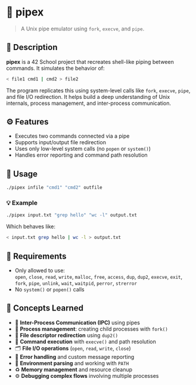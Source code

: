 # 🔗 pipex

> A Unix pipe emulator using `fork`, `execve`, and `pipe`.

## 📌 Description

**pipex** is a 42 School project that recreates shell-like piping between commands. It simulates the behavior of:

```bash
< file1 cmd1 | cmd2 > file2
```

The program replicates this using system-level calls like `fork`, `execve`, `pipe`, and file I/O redirection. It helps build a deep understanding of Unix internals, process management, and inter-process communication.

## ⚙️ Features

- Executes two commands connected via a pipe
- Supports input/output file redirection
- Uses only low-level system calls (no `popen` or `system()`)
- Handles error reporting and command path resolution

## 🚀 Usage

```bash
./pipex infile "cmd1" "cmd2" outfile
```

### 💡 Example

```bash
./pipex input.txt "grep hello" "wc -l" output.txt
```

Which behaves like:

```bash
< input.txt grep hello | wc -l > output.txt
```

## 🔧 Requirements

- Only allowed to use:  
  `open`, `close`, `read`, `write`, `malloc`, `free`, `access`, `dup`, `dup2`, `execve`, `exit`, `fork`, `pipe`, `unlink`, `wait`, `waitpid`, `perror`, `strerror`
- No `system()` or `popen()` calls

## 📘 Concepts Learned

- 🧵 **Inter-Process Communication (IPC)** using pipes
- 🧬 **Process management**: creating child processes with `fork()`
- 🚪 **File descriptor redirection** using `dup2()`
- 🧠 **Command execution** with `execve()` and path resolution
- 🗂️ **File I/O operations** (`open`, `read`, `write`, `close`)
- 🔄 **Error handling** and custom message reporting
- 📂 **Environment parsing** and working with `PATH`
- ♻️ **Memory management** and resource cleanup
- ⚙️ **Debugging complex flows** involving multiple processes

